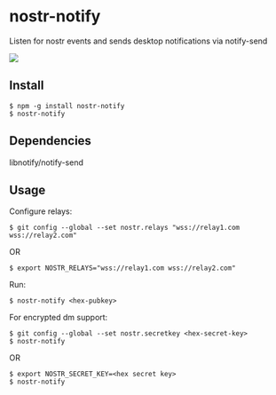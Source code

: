
nostr-notify
============

Listen for nostr events and sends desktop notifications via notify-send

![](https://jb55.com/s/58bfcd8f9c00cf4a.png)

Install
-------

    $ npm -g install nostr-notify
    $ nostr-notify

Dependencies
------------

libnotify/notify-send


Usage
-----

Configure relays:

    $ git config --global --set nostr.relays "wss://relay1.com wss://relay2.com"

OR

    $ export NOSTR_RELAYS="wss://relay1.com wss://relay2.com"

Run:

    $ nostr-notify <hex-pubkey>

For encrypted dm support:

    $ git config --global --set nostr.secretkey <hex-secret-key>
    $ nostr-notify

OR

    $ export NOSTR_SECRET_KEY=<hex secret key>
    $ nostr-notify
